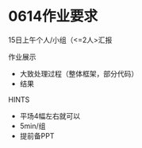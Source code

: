 # 0614作业要求

15日上午个人/小组（<=2人>汇报

作业展示
- 大致处理过程（整体框架，部分代码）
- 结果

HINTS
- 平场4幅左右就可以
- 5min/组
- 提前备PPT

